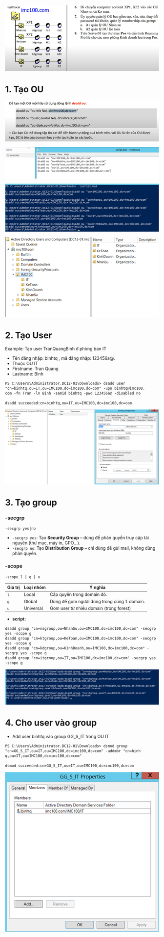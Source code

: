 ![](../../Image/Pasted%20image%2020250704180420.png)
# 1. Tạo OU

![](../../Image/Pasted%20image%2020250704184927.png)

![](../../Image/Pasted%20image%2020250704195558.png)

![](../../Image/Pasted%20image%2020250704195713.png)

![](../../Image/Pasted%20image%2020250704195750.png)
# 2. Tạo User
Example: Tạo user TranQuangBinh ở phòng ban IT

- Tên đăng nhập: binhtq , mã đăng nhập: 123456a@.
- Thuộc OU IT
- Firstname: Tran Quang
- Lastname: Binh

```
PS C:\Users\Administrator.DC12-01\Downloads> dsadd user "cn=binhtq,ou=IT,ou=IMC100,dc=imc100,dc=com" -upn binhtq@imc100.
com -fn Tran -ln Binh -samid binhtq -pwd 123456a@ -disabled no

dsadd succeeded:cn=binhtq,ou=IT,ou=IMC100,dc=imc100,dc=com
```

![](../../Image/Pasted%20image%2020250704201737.png)

# 3. Tạo group

### -secgrp
```
-secgrp yes|no
```
- `-secgrp yes`: Tạo **Security Group** – dùng để phân quyền truy cập tài nguyên (thư mục, máy in, GPO…).
- `-secgrp no`: Tạo **Distribution Group** – chỉ dùng để gửi mail, không dùng phân quyền.

### -scope
```
-scope l | g | u
```

| Giá trị | Loại nhóm | Ý nghĩa                                     |
| ------- | --------- | ------------------------------------------- |
| `l`     | Local     | Cấp quyền trong domain đó.                  |
| `g`     | Global    | Dùng để gom người dùng trong cùng 1 domain. |
| `u`     | Universal | Gom user từ nhiều domain (trong forest)     |

- **script:**
```
dsadd group "cn=nsgroup,ou=NhanSu,ou=IMC100,dc=imc100,dc=com" -secgrp yes -scope g
dsadd group "cn=ktgroup,ou=KeToan,ou=IMC100,dc=imc100,dc=com" -secgrp yes -scope g
dsadd group "cn=kdgroup,ou=KinhDoanh,ou=IMC100,dc=imc100,dc=com" -secgrp yes -scope g
dsadd group "cn=itgroup,ou=IT,ou=IMC100,dc=imc100,dc=com" -secgrp yes -scope g
```

![](../../Image/Pasted%20image%2020250704205044.png)

# 4. Cho user vào group

- Add user binhtq vào group GG_S_IT trong OU IT
```
PS C:\Users\Administrator.DC12-01\Downloads> dsmod group "cn=GG_S_IT,ou=IT,ou=IMC100,dc=imc100,dc=com" -addmbr "cn=binh
q,ou=IT,ou=IMC100,dc=imc100,dc=com"

dsmod succeeded:cn=GG_S_IT,ou=IT,ou=IMC100,dc=imc100,dc=com
```

![](../../Image/Pasted%20image%2020250704210507.png)